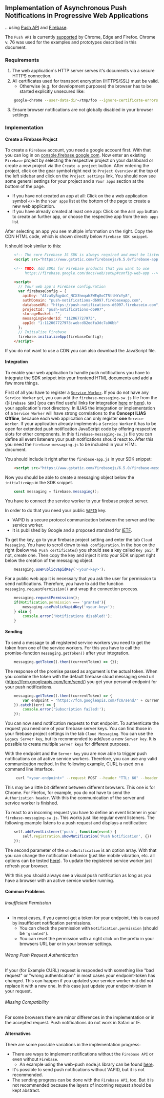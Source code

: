 ## Implementation of Asynchronous Push Notifications in Progressive Web Applications

.. using [Push API](https://www.w3.org/TR/push-api/) and
[Firebase](https://firebase.google.com/docs).

The `Push API` is currently [supported](https://caniuse.com/#feat=push-api)
by Chrome, Edge and Firefox. Chrome v. 76 was used for the examples and
prototypes described in this document.

### Requirements

1. The web application's HTTP server serves it's documents via a
secure HTTPS connection.
2. All certificates used for transport encryption (HTTPS/SSL) must be valid.
    * Otherwise (e.g. for development purposes) the browser has to be started
explicitly unsecured like:

```bash
    google-chrome --user-data-dir=/tmp/foo --ignore-certificate-errors --unsafely-treat-insecure-origin-as-secure=<your-host>
```

3. Ensure browser notifications are not globally disabled in your browser settings.

### Implementation

#### Create a Firebase Project

To create a `Firebase` account, you need a google account first. 
With that you can log in on [console.firebase.google.com](https://console.firebase.google.com).
Now enter an existing `Firebase` project by selecting the respective
project on your dashboard or create a new project via
the `Create a project` button.
After entering the project, click on the gear symbol right next to `Project Overview`
at the top of the left sidebar and click on the `Project settings` link.
You should now see some general settings for your project
and a `Your apps` section at the bottom of the page.

* If you have not created an app at all: Click on the a web application
symbol `</>` in the `Your apps` list at the bottom of the page to create
a new web application.
* If you have already created at least one app: Click on the `Add app`
button to create an further app, or choose the respective app
from the `Web apps` list.
 
After selecting an app you see multiple information on the right.
Copy the CDN HTML code, which is shown directly below `Firebase SDK snippet`.

It should look similar to this:

```html
    <!-- The core Firebase JS SDK is always required and must be listed first -->
    <script src="https://www.gstatic.com/firebasejs/6.5.0/firebase-app.js"></script>
    
    <!-- TODO: Add SDKs for Firebase products that you want to use
         https://firebase.google.com/docs/web/setup#config-web-app -->
    
    <script>
      // Your web app's Firebase configuration
      var firebaseConfig = {
        apiKey: "AIzaSyBqyAcC_NCX3hmqah3WEq8oCTRttHYxYy8",
        authDomain: "push-notifications-d6997.firebaseapp.com",
        databaseURL: "https://push-notifications-d6997.firebaseio.com",
        projectId: "push-notifications-d6997",
        storageBucket: "",
        messagingSenderId: "112067727973",
        appId: "1:112067727973:web:d82edfa3dc7a06bb"
      };
      // Initialize Firebase
      firebase.initializeApp(firebaseConfig);
    </script>
```
    
If you do not want to use a CDN you can also download the JavaScript file.

#### Integration

To enable your web application to handle push notifications you have
to integrate the SDK snippet into your frontend HTML documents and
add a few more things.

First of all you have to register a [`Service Worker`](https://caniuse.com/#feat=serviceworkers).
If you do not have any `Service Worker` yet, you can add the `firebase-messaging-sw.js`
file from the ([`Firebase SDK`] (you can find useful links for integration [here](https://firebase.google.com/docs/cloud-messaging/js/receive) or
[here](https://firebase.google.com/docs/cloud-messaging/js/receive)).
to your application's root directory.
In ILIAS the integration or implementation of a `Service Worker` will have
strong correlations to the **Concept ILIAS Offline**, because each web application
can only register **one** `Service Worker`.
If your application already implements a `Service Worker` it has to be open
for extended push notification JavaScript code by offering respective slots
for other components. 
In this `firebase-messaging-sw.js` file you can define all event listeners
your push notifications should react to. After this you need
the `firebase-messaging.js` to be included in your HTML document.

You should include it right after the `firebase-app.js` in your SDK snippet:

```html
    <script src="https://www.gstatic.com/firebasejs/6.5.0/firebase-messaging.js"></script>
```

Now you should be able to create a messaging object below the `initializeApp` in the SDK snippet.

```js
    const messaging = firebase.messaging();
```

You have to connect the service worker to your firebase project server.

In order to do that you need your public [`VAPID`](https://www.rfc-editor.org/info/rfc8292) key.
- VAPID is a secure protocol communication between the server and the service worker.
- It is published by Google and a proposed standard for [IETF](https://www.rfc-editor.org/info/rfc8292).

To get the key, go to your firebase project setting and enter the tab `Cloud Messaging`.
You have to scroll down to `Web configuration`.
In the box on the right (below `Web Push certificates`) you should see a key called `Key pair`.
If not, create one.
Then copy the key and inject it into your SDK snippet right below the creation of the messaging object.

```js
    messaging.usePublicVapidKey('<your-key>');
```

For a public web app it is necessary that you ask the user for permission to send notifications.
Therefore, you have to add the function `messaging.requestPermission()` and wrap the connection process.

```js
    messaging.requestPermission();
    if(Notification.permission === 'granted'){
        messaging.usePublicVapidKey('<your-key>');
    } else {
        console.error('Notifications disabled!');
    }
```

#### Sending

To send a message to all registered service workers you need to get the token
from one of the service workers.
For this you have to call the promise-function `messaging.getToken()` after your integration.

```js
    messaging.getToken().then((currentToken) => {});
```

The response of the promise passed as argument is the actual token.
When you combine the token with the default firebase cloud messaging
send url (https://fcm.googleapis.com/fcm/send/) you get your personal
endpoint for your push notifications.

```js
    messaging.getToken().then((currentToken) => {
        var endpoint = 'https://fcm.googleapis.com/fcm/send/' + currentToken;
    }).catch((err) => {
        console.error('Subscription failed!');
    });
```

You can now send notification requests to that endpoint.
To authenticate the request you need one of your firebase server keys.
You can find those in your firebase project settings in the tab `Cloud Messaging`.
You can use the `Legacy Server key`, but its recommended to add/use a new `Server key`.
It is possible to create multiple `Server keys` for different purposes.

With the endpoint and the `Server key` you are now able to trigger push notifications
on all active service workers.
Therefore, you can use any valid communication method.
In the following example, CURL is used on a command line interface.

```bash
     curl "<your-endpoint>" --request POST --header "TTL: 60" --header "Content-Length: 0" --header "Authorization: key=<your-server-key>"
```

This may be a little bit different between different browsers.
This one is for Chrome. For Firefox, for example, you do not have to send the `Authorization header`.
With this the communication of the server and service worker is finished.

To react to an incoming request you have to define an event listener in your `firebase-messaging-sw.js`.
This works just like regular event listeners.
The following example listens to a push request and displays a notification:

```js
    self.addEventListener('push', function(event) {
        self.registration.showNotification('Push Notification', {})
    });
```

The second parameter of the `showNotification` is an option array.
With that you can change the notification behavior (just like mobile vibration, etc.
all options can be tested [here](https://tests.peter.sh/notification-generator/)).
To update the registered service worker just refresh your browser.

With this you should always see a visual push notification as long as you
have a browser with an active service worker running.

#### Common Problems

###### Insufficient Permission

*  In most cases, if you cannot get a token for your endpoint, this is caused by insufficient notification permissions.
   * You can check the permission with `Notification.permission` (should be `'granted'`).
   * You can reset the permission with a right click on the prefix in your browsers URL bar or in your browser settings.

###### Wrong Push Request Authentication

If your (for Example CURL) request is responded with something like "bad request" or "wrong authentication" in most cases your endpoint-token has changed.
This can happen if you updated your service worker but did not replace it with a new one.
In this case just update your endpoint-token in your request.

###### Missing Compatibility

For some browsers there are minor differences in the implementation or in the accepted request.
Push notifications do not work in Safari or IE.

#### Alternatives

There are some possible variations in the implementation progress:

* There are ways to implement notifications without the `Firebase API` or even without `Firebase`.
   * An example using the web-push node.js library can be found [here](https://developers.google.com/web/ilt/pwa/introduction-to-push-notifications#vapid).
* It's possible to send push notifications without VAPID, but it is not recommended.
* The sending progress can be done with the `Firebase API`, too. But it is not recommended because the layers of incoming request should be kept abstract.
